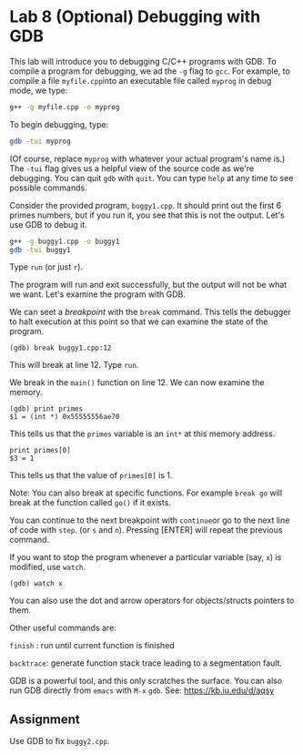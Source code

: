 # Lab 8 (Optional) Debugging with GDB

This lab will introduce you to debugging C/C++ programs with GDB.  To compile a program for debugging, we ad the `-g` flag to `gcc`.  For example, to compile a file `myfile.cpp`into an executable file called `myprog` in debug mode, we type:

```bash
g++ -g myfile.cpp -o myprog
```

To begin debugging, type:

```bash
gdb -tui myprog
```

(Of course, replace `myprog` with whatever your actual program's name is.)  The `-tui` flag gives us a helpful view of the source code as we're debugging.  You can quit `gdb` with `quit`.  You can type `help` at any time to see possible commands.

Consider the provided program, `buggy1.cpp`.  It should print out the first 6 primes numbers, but if you run it, you see that this is not the output.  Let's use GDB to debug it.

```bash
g++ -g buggy1.cpp -o buggy1
gdb -tui buggy1
```

Type `run` (or just `r`).

The program will run and exit successfully, but the output will not be what we want.  Let's examine the program with GDB.

We can seet a *breakpoint* with the `break` command.  This tells the debugger to halt execution at this point so that we can examine the state of the program.

```
(gdb) break buggy1.cpp:12
```

This will break at line 12.  Type `run`.

We break in the `main()` function on line 12.  We can now examine the memory.

```
(gdb) print primes
$1 = (int *) 0x55555556ae70
```

This tells us that the `primes` variable is an `int*` at this memory address.

```
print primes[0]
$3 = 1
```

This tells us that the value of `primes[0]` is 1.

Note: You can also break at specific functions. For example `break go` will break at the function called `go()` if it exists.

You can continue to the next breakpoint with `continue`or go to the next line of code with `step`.  (or `s` and `n`).  Pressing [ENTER] will repeat the previous command.

If you want to stop the program whenever a particular variable (say, `x`) is modified, use `watch`.

```
(gdb) watch x
```

You can also use the dot and arrow operators for objects/structs pointers to them.

Other useful commands are:

`finish` : run until current function is finished

`backtrace`: generate function stack trace leading to a segmentation fault. 

GDB is a powerful tool, and this only scratches the surface.  You can also run GDB directly from `emacs` with `M-x` `gdb`.  See: https://kb.iu.edu/d/aqsy

## Assignment

Use GDB to fix `buggy2.cpp`.